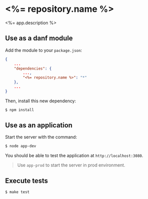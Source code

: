 <%= repository.name %>
======================

<%= app.description %>

Use as a danf module
--------------------

Add the module to your `package.json`:
```json
{
    ...
    "dependencies": {
        ...,
        "<%= repository.name %>": "*"
    },
    ...
}
```

Then, install this new dependency:
```sh
$ npm install
```

Use as an application
---------------------

Start the server with the command:
```sh
$ node app-dev
```

You should be able to test the application at `http://localhost:3080`.

> Use `app-prod` to start the server in prod environment.

Execute tests
-------------

```sh
$ make test
```
